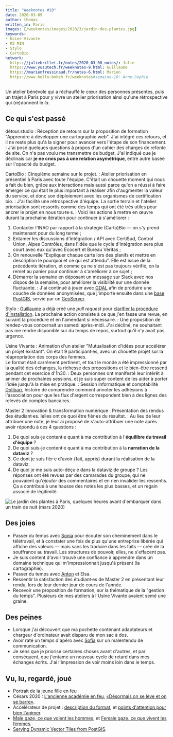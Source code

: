 ```yaml
---
title: "Weeknotes #10"
date: 2020-03-09
author: thomas
written_in: Paris
images: [/weeknotes/images/2020/3/jardin-des-plantes.jpg]
keywords:
- Usine Vivante
- M2 MIN
- Stylo
- CartoBio
network:
  https://juliebrillet.fr/notes/2020_03_08_notes/: Julie
  https://www.yuzutech.fr/weeknotes-9.html: Guillaume
  https://marienfressinaud.fr/notes-6.html: Marien
  https://www.hello-bokeh.fr/weeknotes#semaine-10: Anne-Sophie
---
```


Un atelier bénévole qui a réchauffé le cœur des personnes présentes,
puis un trajet à Paris pour y vivre un atelier priorisation ainsi qu'une
rétrospective qui (re)donnent le _la_.

<!--more-->

## Ce qui s'est passé

détour.studio
: Réception de retours sur la proposition de formation "Apprendre à développer une cartographie web".
  J'ai intégré ces retours, et il ne reste plus qu'à la signer pour avancer
  vers l'étape de son financement.
: J'ai posé quelques questions à propos d'un cahier des charges de refonte de site.
  On n'a pas voulu me transmettre de budget. J'ai indiqué que je déclinais car
  **je ne crois pas à une relation asymétrique**, entre autre basée sur l'opacité du budget.


CartoBio
: Cinquième semaine sur le projet.
: Atelier priorisation en présentiel à Paris avec toute l'équipe.
  C'était un chouette moment qui nous a fait du bien, grâce aux interactions
  mais aussi parce qu'on a réussi à faire émerger ce qui était le plus important
  à réaliser afin d'augmenter la valeur du service, et donc son déploiement
  avec les organismes de certification bio.
: J'ai facilité une rétrospective d'équipe. La sortie terrain et l'atelier priorisation
  sont ressortis comme des temps qui ont été très utiles pour ancrer le projet
  en nous tou·te·s.
: Voici les actions à mettre en œuvre durant la prochaine itération pour continuer à s'améliorer :
  1. Contacter l'INAO par rapport à la stratégie (Carto)Bio — on s'y prend maintenant pour du long terme ;
  1. Entamer les discussions d'intégration / API avec CertiSud, Control Union, Alpes Contrôles,
    dans l'idée que le cycle d'intégration sera plus court avec eux qu'avec Ecocert et Bureau Véritas ;
  1. On renouvelle "Expliquer chaque carte lors des planifs et mettre en description le pourquoi et ce qui est attendu".
     Elle est issue de la précédente itération, et comme ça ne s'est pas toujours vérifié,
     on la remet au panier pour continuer à s'améliorer à ce sujet ;
  1. Démarrer la semaine en déposant un message sur Slack avec nos dispos de
     la semaine, pour améliorer la visibilité sur une donnée fluctuante.
: J'ai continué à jouer avec [GDAL](https://gdal.org/) afin de produire
  une couche de données anonymisées, que j'importe ensuite dans une
  [base PostGIS](https://postgis.net/),
  servie par un [GeoServer]().


Stylo
: [Guillaume] a déjà créé une _pull request_ pour [clarifier la procédure d'installation](https://github.com/EcrituresNumeriques/stylo/pull/103).
  La prochaine action consiste à ce que j'en fasse une revue, en suivant la procédure
  et en l'amendant si nécessaire.
: Une proposition de rendez-vous concernait un samedi après-midi.
  J'ai décliné, ne souhaitant pas me rendre disponible sur du temps de repos,
  surtout qu'il n'y avait pas urgence.



Usine Vivante
: Animation d'un atelier "Mutualisation d'idées pour accélérer un projet existant".
  On était 9 participant·es, avec un chouette projet sur la réapropriation des corps des femmes.<br>
  Le format était carrément pertinent, et tout le monde a été impressionné
  par la qualité des échanges, la richesse des propositions et le bien-être
  ressenti pendant cet exercice d'1h30.
: Deux personnes ont manifesté leur intérêt à animer de prochaines sessions,
  et je suis super content de les aider à porter l'idée jusqu'à la mise en pratique.
: Session informatique et comptabilité [Dolibarr], histoire de comprendre comment
  annoter les adhésions à l'association pour que les flux d'argent
  correspondent bien à des lignes des relevés de comptes bancaires.


Master 2 Innovation & transformation numérique
: Présentation des rendus des étudiant·es. Ielles ont de quoi être fièr·es du résultat.
: Au lieu de leur attribuer une note, je leur ai proposé de s'auto-attribuer une note
  après avoir répondu à ces 4 questions :
  1. De quoi suis-je content·e quant à ma contribution à l'**équilibre du travail d'équipe** ?
  2. De quoi suis-je content·e quant à ma contribution à la **narration de la dataviz** ?
  3. Ce dont je suis fièr·e d'avoir {fait, appris} durant la réalisation de la dataviz.
  4. De quoi je me suis auto-déçu·e dans la dataviz de groupe ?
  Les réponses ont été revues par des camarades du groupe, qui ne pouvaient
  qu'_ajouter_ des commentaires et en rien invalider les ressentis.
  Ça a contribué à une hausse des notes les plus basses, et un regain associé de légitimité.

![](/weeknotes/images/2020/3/jardin-des-plantes.jpg "Le jardin des plantes à Paris, quelques heures avant d'embarquer dans un train de nuit (mars 2020)")

## Des joies

- Passer du temps avec [Sonia] pour écouter son cheminement dans le télétravail,
  et à constater une fois de plus qu'une entreprise libérée qui affiche des valeurs
  — mais sans les traduire dans les faits — crée de la souffrance au travail.
  Les structures de pouvoir, elles, ne s'effacent pas.
- Je suis content d'avoir trouvé une confiance à apprendre dans un domaine
  technique qui m'impressionnait jusqu'à présent (la cartographie).
- Passer du temps avec [Anton] et Elsa.
- Ressentir la satisfaction des étudiant·es de Master 2 en présentant leur rendu,
  lors de leur dernier jour de cours de l'année.
- Recevoir une proposition de formation, sur la thématique de la "gestion du temps".
  Plusieurs de mes ateliers à l'Usine Vivante avaient semé une graine.


## Des peines

- Lorsque j'ai découvert que ma pochette contenant adaptateurs et chargeur d'ordinateur
  avait disparu de mon sac à dos.
- Avoir raté un temps d'apéro avec [Sofia] sur un malentendu de communication.
- Je sens que je priorise certaines choses avant d'autres, et par conséquent,
  que j'entame un nouveau cycle de retard dans mes échanges écrits.
  J'ai l'impression de voir moins loin dans le temps.


## Vu, lu, regardé, joué

- Portrait de la jeune fille en feu
- Césars 2020 : [L'ancienne académie en feu](https://www.liberation.fr/debats/2020/03/01/l-ancienne-academie-en-feu_1780215),
                [«Désormais on se lève et on se barre»](https://www.liberation.fr/debats/2020/03/01/cesars-desormais-on-se-leve-et-on-se-barre_1780212?utm_medium=Social&utm_source=Twitter#Echobox=1583094442).
- Accélérateur de projet : [description du format](http://www.multibao.org/#cpcoop/animer_ateliers/blob/master/soutenir_porteurs_projets/accelerateur_de_projets.md),
                           et [points d'attention pour bien l'animer](https://github.com/reseau-archipel/contenus_formation_reutilisables/blob/master/bien_animer_accelerateur_de_projet.md).
- [Male gaze, ce que voient les hommes](https://www.binge.audio/male-gaze-ce-que-voient-les-hommes/),
  et [Female gaze, ce que vivent les femmes](https://www.binge.audio/female-gaze-ce-que-vivent-les-femmes/).
- [Serving Dynamic Vector Tiles from PostGIS](https://info.crunchydata.com/blog/dynamic-vector-tiles-from-postgis).

[détour.studio]: /
[Dolibarr]: https://github.com/Dolibarr/dolibarr
[Sofia]: https://twitter.com/sofiaboulaarab
[Antoine]: https://www.quaternum.net/
[Anton]: http://maous.fr/
[Guillaume]: https://www.yuzutech.fr/
[Sonia]: https://github.com/soniaprevost
[Stylo]: https://github.com/EcrituresNumeriques/stylo
